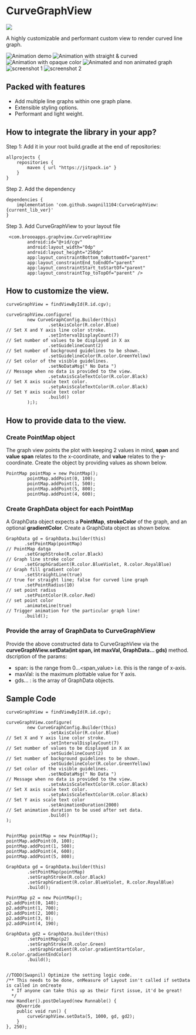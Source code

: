 # CurveGraphView

[![](https://jitpack.io/v/swapnil1104/CurveGraphView.svg)](https://jitpack.io/#swapnil1104/CurveGraphView)

A highly customizable and performant custom view to render curved line graph.

![Animation demo](documentation/images/animation_demo.gif)
![Animation with straight & curved](documentation/images/straight_curved_demo.gif)
![Animation with opaque color](documentation/images/animation_demo2.gif)
![Animated and non animated graph](documentation/images/static_dynamic_graph_demo.gif)
![screenshot 1](documentation/images/1.png)
![screenshot 2](documentation/images/2.png)
## Packed with features
- Add multiple line graphs within one graph plane.
- Extensible styling options.
- Performant and light weight.

## How to integrate the library in your app?
Step 1: Add it in your root build.gradle at the end of repositories:

```
allprojects {
    repositories {
        maven { url "https://jitpack.io" }
    }
}
```
Step 2. Add the dependency

```
dependencies {
    implementation 'com.github.swapnil1104:CurveGraphView:{current_lib_ver}'
}
```
Step 3. Add CurveGraphView to your layout file

```
 <com.broooapps.graphview.CurveGraphView
        android:id="@+id/cgv"
        android:layout_width="0dp"
        android:layout_height="250dp"
        app:layout_constraintBottom_toBottomOf="parent"
        app:layout_constraintEnd_toEndOf="parent"
        app:layout_constraintStart_toStartOf="parent"
        app:layout_constraintTop_toTopOf="parent" />
```

## How to customize the view.

```
curveGraphView = findViewById(R.id.cgv);

curveGraphView.configure(
        new CurveGraphConfig.Builder(this)
                .setAxisColor(R.color.Blue)                                             // Set X and Y axis line color stroke.
                .setIntervalDisplayCount(7)                                             // Set number of values to be displayed in X ax
                .setGuidelineCount(2)                                                   // Set number of background guidelines to be shown.
                .setGuidelineColor(R.color.GreenYellow)                                 // Set color of the visible guidelines.
                .setNoDataMsg(" No Data ")                                              // Message when no data is provided to the view.
                .setxAxisScaleTextColor(R.color.Black)                                  // Set X axis scale text color.
                .setyAxisScaleTextColor(R.color.Black)                                  // Set Y axis scale text color
                .build()
        ););
```
## How to provide data to the view.
### Create PointMap object

The graph view points the plot with keeping 2 values in mind, **span** and **value**
**span** relates to the x-coordinate, and **value** relates to the y-coordinate.
Create the object by providing values as shown below.
```
PointMap pointMap = new PointMap();
        pointMap.addPoint(0, 100);
        pointMap.addPoint(1, 500);
        pointMap.addPoint(5, 800);
        pointMap.addPoint(4, 600);

```

### Create GraphData object for each PointMap

A GraphData object expects a **PointMap**, **strokeColor** of the graph, and an optional **gradientColor**.
Create a GraphData object as shown below.
```
GraphData gd = GraphData.builder(this)
       .setPointMap(pointMap)                                                   // PointMap datqa
       .setGraphStroke(R.color.Black)                                           // Graph line stroke color
       .setGraphGradient(R.color.BlueViolet, R.color.RoyalBlue)                 // Graph fill gradient color
       .setStraightLine(true)                                                   // true for straight line; false for curved line graph
       .setPointRadius(10)                                                      // set point radius
       .setPointColor(R.color.Red)                                              // set point color
       .animateLine(true)                                                       // Trigger animation for the particular graph line!
       .build();
```

### Provide the array of GraphData to CurveGraphView
Provide the above constructed data to CurveGraphView via the **curveGraphView.setData(int span, int maxVal, GraphData... gds)** method.
dscription of the params:
- span: is the range from 0...<span_value> i.e. this is the range of x-axis.
- maxVal: is the maximum plottable value for Y axis.
- gds... : is the array of GraphData objects.


## Sample Code
```
curveGraphView = findViewById(R.id.cgv);

curveGraphView.configure(
        new CurveGraphConfig.Builder(this)
                .setAxisColor(R.color.Blue)                                             // Set X and Y axis line color stroke.
                .setIntervalDisplayCount(7)                                             // Set number of values to be displayed in X ax
                .setGuidelineCount(2)                                                   // Set number of background guidelines to be shown.
                .setGuidelineColor(R.color.GreenYellow)                                 // Set color of the visible guidelines.
                .setNoDataMsg(" No Data ")                                              // Message when no data is provided to the view.
                .setxAxisScaleTextColor(R.color.Black)                                  // Set X axis scale text color.
                .setyAxisScaleTextColor(R.color.Black)                                  // Set Y axis scale text color
                .setAnimationDuration(2000)                                             // Set animation duration to be used after set data.
                .build()
);


PointMap pointMap = new PointMap();
pointMap.addPoint(0, 100);
pointMap.addPoint(1, 500);
pointMap.addPoint(4, 600);
pointMap.addPoint(5, 800);

GraphData gd = GraphData.builder(this)
        .setPointMap(pointMap)
        .setGraphStroke(R.color.Black)
        .setGraphGradient(R.color.BlueViolet, R.color.RoyalBlue)
        .build();

PointMap p2 = new PointMap();
p2.addPoint(0, 140);
p2.addPoint(1, 700);
p2.addPoint(2, 100);
p2.addPoint(3, 0);
p2.addPoint(4, 190);

GraphData gd2 = GraphData.builder(this)
        .setPointMap(p2)
        .setGraphStroke(R.color.Green)
        .setGraphGradient(R.color.gradientStartColor, R.color.gradientEndColor)
        .build();


//TODO(Swapnil) Optimize the setting logic code.
/** This needs to be done, onMeasure of Layout isn't called if setData is called in onCreate 
  * If anyone can take this up as their first issue, it'd be great!
  */
new Handler().postDelayed(new Runnable() {
    @Override
    public void run() {
        curveGraphView.setData(5, 1000, gd, gd2);
    }
}, 250);
```
